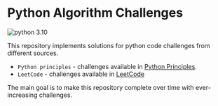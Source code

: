 # Python Algorithm Challenges
![python 3.10 ][python_version]

[python_version]: https://img.shields.io/static/v1.svg?label=python&message=3.10%20&color=blue

This repository implements solutions for python code challenges from different sources. 
* `Python principles` -  challenges available in [Python Principles](https://pythonprinciples.com/challenges/). 
* `LeetCode` - challenges available in [LeetCode](https://leetcode.com/problemset/all/)

The main goal is to make this repository complete over time with ever-increasing challenges.


